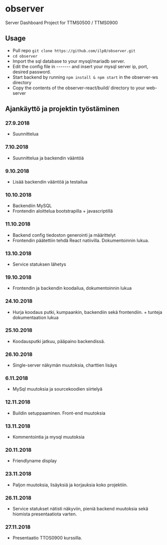 # observer
Server Dashboard
Project for TTMS0500 /  TTMS0900

## Usage

- Pull repo `git clone https://github.com/ilp0/observer.git`
- `cd observer`
- Import the sql database to your mysql/mariadb server.
- Edit the config file in ------- and insert your mysql server ip, port, desired password.
- Start backend by running `npm install & npm start` in the observer-ws directory
- Copy the contents of the observer-react/build/ directory to your web-server

## Ajankäyttö ja projektin työstäminen
### 27.9.2018
- Suunnittelua
### 7.10.2018
- Suunnittelua ja backendin vääntöä
### 9.10.2018
- Lisää backendin vääntöä ja testailua
### 10.10.2018
- Backendiin MySQL
- Frontendin aloittelua bootstrapilla + javascriptillä
### 11.10.2018
- Backend config tiedoston generointi ja määrittelyt
- Frontendin päätettiin tehdä React natiivilla. Dokumentoinnin lukua.
### 13.10.2018
- Service statuksen lähetys
### 19.10.2018
- Frontendin ja backendin koodailua, dokumentoinnin lukua
### 24.10.2018
- Hurja koodaus putki, kumpaankin, backendiin sekä frontendiin. + tunteja dokumentaation lukua
### 25.10.2018
- Koodausputki jatkuu, pääpaino backendissä.
### 26.10.2018
- Single-server näkymän muutoksia, charttien lisäys
### 6.11.2018
- MySql muutoksia ja sourcekoodien siirtelyä
### 12.11.2018
- Buildin setuppaaminen. Front-end muutoksia
### 13.11.2018 
- Kommentointia ja mysql muutoksia
### 20.11.2018
- Friendlyname display
### 23.11.2018
- Paljon muutoksia, lisäyksiä ja korjauksia koko projektiin.
### 26.11.2018
- Service statukset nätisti näkyviin, pieniä backend muutoksia sekä hiomista presentaatiota varten.
### 27.11.2018
- Presentaatio TTOS0900 kurssilla.
